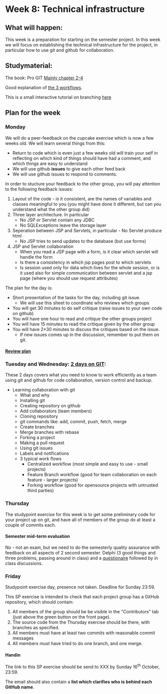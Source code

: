 # Week 8: Technical infrastructure

## What will happen:
This week is a preparation for starting on the semester project. In this week we will focus on establishing the technical infrastructure for the project, in particular how to use git and github for collaboration.

## Studymaterial:
The book: Pro GIT [Mainly chapter 2-4](https://git-scm.com/book/en/v2) 
 
Good explanation of [the 3 workflows](https://www.atlassian.com/git/tutorials/comparing-workflows).

This is a small interactive tutorial on branching [here](http://learngitbranching.js.org/)  


## Plan for the week

### Monday
We will do a peer-feedback on the cupcake exercise which is now a few weeks old. We will learn several things from this:

- Return to code which is even just a few weeks old will train your self in reflecting on which kind of things should have had a comment, and which things are easy to understand
- We will use github **issues** to give each other feed back
- We will use github issues to respond to comments.

In order to stucture your feedback to the other group, you will pay attention to the following feedback issues:

1. Layout of the code - is it consistent, are the names of variables and classes meaningful to you (you might have done it different, but can you understand what the other group did)
2. Three layer architecture. In particular
	- No JSP or Servlet contain any JDBC
	- No SQLExceptions leave the storage layer
3. Seperation between JSP and Servlets, in particular	- No Servlet produce html
	- No JSP tries to send updates to the database (but use forms)
4. JSP and Servlet collaboration
	- When you read a JSP page with a form, is it clear which servlet will handle the form
	- Is there a consistency in which jsp pages post to which servlets
	- Is session used only for data which lives for the whole session, or is it used also for simple communication between servlet and a jsp page (where you should use request attributes)

The plan for the day is:

- Short presentation of the tasks for the day, including git issue.
	- We will use this sheet to coordinate who reviews which groups
- You will get 30 minutes to do self critique (raise issues to your own code on github)
- You will have one hour to read and critique the other groups project
- You will have 15 minutes to read the critique given by the other group
- You will have 2*30 minutes to discuss the critiques based on the issue.
	- If new issues comes up in the discussion, remember to put them on git.

#### [Review plan](cupcakegroups.md)

### Tuesday and Wednesday: [2 days on GIT](presentation.md):
These 2 days covers what you need to know to work efficiently as a team using git and github for code collaboration, version control and backup.  
- Learning collaboration with git 
  - What and why
  - Installing git 
  - Creating repository on github  
  - Add collaborators (team members)  
  - Cloning repository  
  - git commands like: add, commit, push, fetch, merge  
  - Create branches  
  - Merge branches with rebase  
  - Forking a project
  - Making a pull request  
  - Using git issues   
  - Labels and notifications  
  - 3 typical work flows  
    - Centralized workflow (most simple and easy to use - small projects)  
    - Feature Branch workflow (good for team collaboration on each feature - larger projects)  
    - Forking workflow (good for opensource projects with untrusted third parties)

### Thursday
The studypoint exercise for this week is to get some preliminary code for your project up on git, and have all of members of the group do at least a couple of commits each.

#### Semester mid-term evaluation
No - not an exam, but we need to do the semesterly quality assurance with feedback on all aspects of 2 second semester. Delphi (3 good things and three problems, passing around in class) and a [questionaire](https://cphbusiness.mrooms.net/course/view.php?id=745) followed by in class discussions.


### Friday
Studypoint exercise day, presence not taken. Deadline for Sunday 23:59.


This SP exercise is intended to check that each project group has a GitHub repository, which should contain:

1. All members of the group should be be visible in the "Contributors" tab (just above the green button on the front page).
1. The source code from the Thursday exercise should be there, with branches as specified.
1. All members must have at least two commits with reasonable commit messages
1. All members must have tried to do one branch, and one merge.

#### Handin 
The link to this SP exercise should be send to XXX by Sunday 16<sup>th</sup> October, 23:59. 

The email should also contain a **list which clarifies who is behind each GitHub name**.


